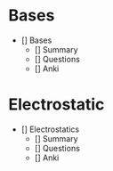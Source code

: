 # Bases
- [] Bases
    - [] Summary
    - [] Questions
    - [] Anki

# Electrostatic
- [] Electrostatics
    - [] Summary
    - [] Questions
    - [] Anki